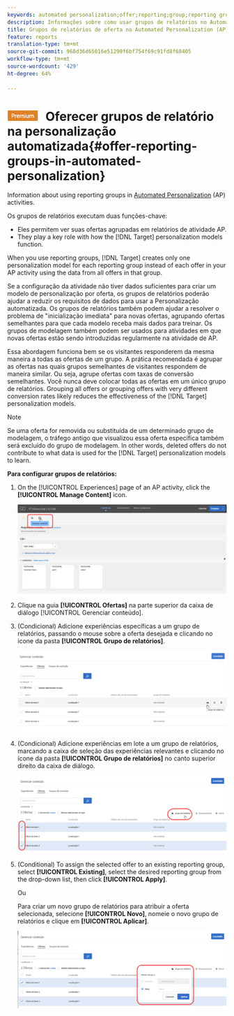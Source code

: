 ```yaml
---
keywords: automated personalization;offer;reporting;group;reporting group
description: Informações sobre como usar grupos de relatórios no Automated Personalization (AP) atividade no Adobe Target.
title: Grupos de relatórios de oferta no Automated Personalization (AP) atividade no Adobe Target
feature: reports
translation-type: tm+mt
source-git-commit: 968d36d65016e51290f6bf754f69c91fd8f68405
workflow-type: tm+mt
source-wordcount: '429'
ht-degree: 64%

---
```



# ![PREMIUM](/help/assets/premium.png) Oferecer grupos de relatório na personalização automatizada{#offer-reporting-groups-in-automated-personalization}

Information about using reporting groups in [Automated Personalization](/help/c-activities/t-automated-personalization/automated-personalization.md) (AP) activities.

Os grupos de relatórios executam duas funções-chave:

* Eles permitem ver suas ofertas agrupadas em relatórios de atividade AP.
* They play a key role with how the [!DNL Target] personalization models function.

When you use reporting groups, [!DNL Target] creates only one personalization model for each reporting group instead of each offer in your AP activity using the data from all offers in that group.

Se a configuração da atividade não tiver dados suficientes para criar um modelo de personalização por oferta, os grupos de relatórios poderão ajudar a reduzir os requisitos de dados para usar a Personalização automatizada. Os grupos de relatórios também podem ajudar a resolver o problema de &quot;inicialização imediata&quot; para novas ofertas, agrupando ofertas semelhantes para que cada modelo receba mais dados para treinar. Os grupos de modelagem também podem ser usados para atividades em que novas ofertas estão sendo introduzidas regularmente na atividade de AP.

Essa abordagem funciona bem se os visitantes responderem da mesma maneira a todas as ofertas de um grupo. A prática recomendada é agrupar as ofertas nas quais grupos semelhantes de visitantes respondem de maneira similar. Ou seja, agrupe ofertas com taxas de conversão semelhantes. Você nunca deve colocar todas as ofertas em um único grupo de relatórios. Grouping all offers or grouping offers with very different conversion rates likely reduces the effectiveness of the [!DNL Target] personalization models.

>[!NOTE]
>
>Se uma oferta for removida ou substituída de um determinado grupo de modelagem, o tráfego antigo que visualizou essa oferta específica também será excluído do grupo de modelagem. In other words, deleted offers do not contribute to what data is used for the [!DNL Target] personalization models to learn.

**Para configurar grupos de relatórios:**

1. On the [!UICONTROL Experiences] page of an AP activity, click the **[!UICONTROL Manage Content]** icon.

   ![](assets/ap_manage_content.png)

1. Clique na guia **[!UICONTROL Ofertas]** na parte superior da caixa de diálogo [!UICONTROL Gerenciar conteúdo].
1. (Condicional) Adicione experiências específicas a um grupo de relatórios, passando o mouse sobre a oferta desejada e clicando no ícone da pasta **[!UICONTROL Grupo de relatórios]**.

   ![](assets/ap_manage_content_2.png)

1. (Condicional) Adicione experiências em lote a um grupo de relatórios, marcando a caixa de seleção das experiências relevantes e clicando no ícone da pasta **[!UICONTROL Grupo de relatórios]** no canto superior direito da caixa de diálogo.

   ![](assets/ap_manage_content_3.png)

1. (Conditional) To assign the selected offer to an existing reporting group, select **[!UICONTROL Existing]**, select the desired reporting group from the drop-down list, then click **[!UICONTROL Apply]**.

   Ou

   Para criar um novo grupo de relatórios para atribuir a oferta selecionada, selecione **[!UICONTROL Novo]**, nomeie o novo grupo de relatórios e clique em **[!UICONTROL Aplicar]**.

   ![](assets/ap_reporting_groups.png)


